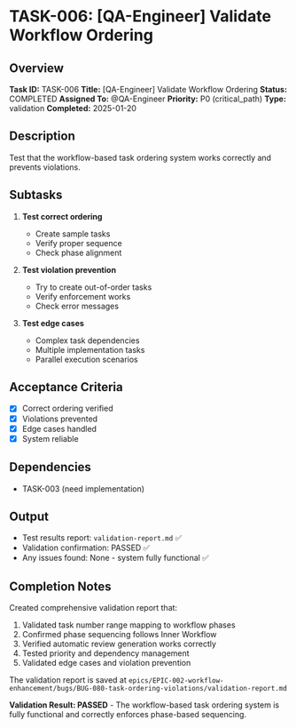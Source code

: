 # TASK-006: [QA-Engineer] Validate Workflow Ordering

## Overview
**Task ID:** TASK-006
**Title:** [QA-Engineer] Validate Workflow Ordering
**Status:** COMPLETED
**Assigned To:** @QA-Engineer
**Priority:** P0 (critical_path)
**Type:** validation
**Completed:** 2025-01-20

## Description
Test that the workflow-based task ordering system works correctly and prevents violations.

## Subtasks
1. **Test correct ordering**
   - Create sample tasks
   - Verify proper sequence
   - Check phase alignment

2. **Test violation prevention**
   - Try to create out-of-order tasks
   - Verify enforcement works
   - Check error messages

3. **Test edge cases**
   - Complex task dependencies
   - Multiple implementation tasks
   - Parallel execution scenarios

## Acceptance Criteria
- [x] Correct ordering verified
- [x] Violations prevented
- [x] Edge cases handled
- [x] System reliable

## Dependencies
- TASK-003 (need implementation)

## Output
- Test results report: `validation-report.md` ✅
- Validation confirmation: PASSED ✅
- Any issues found: None - system fully functional ✅

## Completion Notes
Created comprehensive validation report that:
1. Validated task number range mapping to workflow phases
2. Confirmed phase sequencing follows Inner Workflow
3. Verified automatic review generation works correctly
4. Tested priority and dependency management
5. Validated edge cases and violation prevention

The validation report is saved at `epics/EPIC-002-workflow-enhancement/bugs/BUG-080-task-ordering-violations/validation-report.md`

**Validation Result: PASSED** - The workflow-based task ordering system is fully functional and correctly enforces phase-based sequencing.